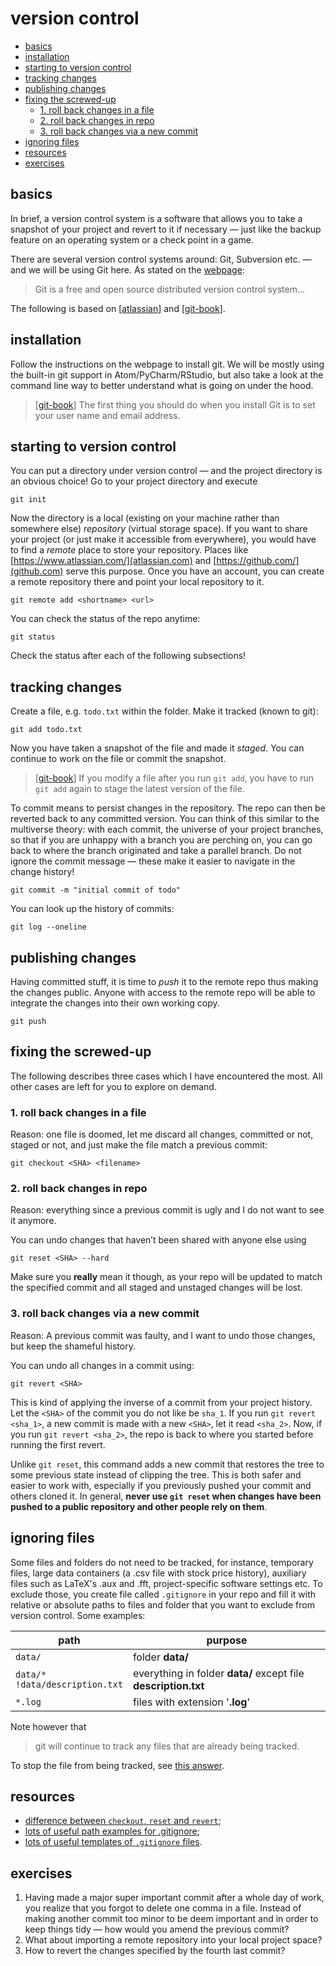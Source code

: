 # version control
<!-- TOC -->

-   [basics](#basics)
-   [installation](#installation)
-   [starting to version control](#starting-to-version-control)
-   [tracking changes](#tracking-changes)
-   [publishing changes](#publishing-changes)
-   [fixing the screwed-up](#fixing-the-screwed-up)
    -   [1. roll back changes in a file](#1-roll-back-changes-in-a-file)
    -   [2. roll back changes in repo](#2-roll-back-changes-in-repo)
    -   [3. roll back changes via a new commit](#3-roll-back-changes-via-a-new-commit)
-   [ignoring files](#ignoring-files)
-   [resources](#resources)
-   [exercises](#exercises)

<!-- /TOC -->

## basics
In brief, a version control system is a software that allows you to take a snapshot of your project and revert to it if necessary &mdash; just like the backup feature on an operating system or a check point in a game.

There are several version control systems around: Git, Subversion etc. &mdash; and we will be using Git here. As stated on the [webpage](https://git-scm.com/):
> Git is a free and open source distributed version control system...

The following is based on \[[atlassian](https://www.atlassian.com/git/tutorials)\] and \[[git-book](https://git-scm.com/book/en/v2)\].

## installation
Follow the instructions on the webpage to install git. We will be mostly using the built-in git support in Atom/PyCharm/RStudio, but also take a look at the command line way to better understand what is going on under the hood.

> \[[git-book](https://git-scm.com/book/en/v2)\] The first thing you should do when you install Git is to set your user name and email address.

## starting to version control
You can put a directory under version control &mdash; and the project directory is an obvious choice! Go to your project directory and execute
```
git init
```
Now the directory is a local (existing on your machine rather than somewhere else) *repository* (virtual storage space). If you want to share your project (or just make it accessible from everywhere), you would have to find a *remote* place to store your repository. Places like [https://www.atlassian.com/](atlassian.com) and [https://github.com/](github.com) serve this purpose. Once you have an account, you can create a remote repository there and point your local repository to it.
```
git remote add <shortname> <url>
```

You can check the status of the repo anytime:
```
git status
```
Check the status after each of the following subsections!

## tracking changes
Create a file, e.g. `todo.txt` within the folder. Make it tracked (known to git):
```
git add todo.txt
```
Now you have taken a snapshot of the file and made it *staged*. You can continue to work on the file or commit the snapshot.
> \[[git-book](https://git-scm.com/book/en/v2/Git-Basics-Recording-Changes-to-the-Repository)\] If you modify a file after you run `git add`, you have to run `git add` again to stage the latest version of the file.

To commit means to persist changes in the repository. The repo can then be reverted back to any committed version. You can think of this similar to the multiverse theory: with each commit, the universe of your project branches, so that if you are unhappy with a branch you are perching on, you can go back to where the branch originated and take a parallel branch. Do not ignore the commit message &mdash; these make it easier to navigate in the change history!
```
git commit -m "initial commit of todo"
```
You can look up the history of commits:
```
git log --oneline
```
## publishing changes
Having committed stuff, it is time to *push* it to the remote repo thus making the changes public. Anyone with access to the remote repo will be able to integrate the changes into their own working copy.
```
git push
```

## fixing the screwed-up
The following describes three cases which I have encountered the most. All other cases are left for you to explore on demand.

### 1. roll back changes in a file
Reason: one file is doomed, let me discard all changes, committed or not, staged or not, and just make the file match a previous commit:
```
git checkout <SHA> <filename>
```

### 2. roll back changes in repo
Reason: everything since a previous commit is ugly and I do not want to see it anymore.

You can undo changes that haven’t been shared with anyone else using
```
git reset <SHA> --hard
```
Make sure you **really** mean it though, as your repo will be updated to match the specified commit and all staged and unstaged changes will be lost.

### 3. roll back changes via a new commit
Reason: A previous commit was faulty, and I want to undo those changes, but keep the shameful history.

You can undo all changes in a commit using:
```
git revert <SHA>
```
This is kind of applying the inverse of a commit from your project history. Let the `<SHA>` of the commit you do not like be `sha_1`. If you run `git revert <sha_1>`, a new commit is made with a new `<SHA>`, let it read `<sha_2>`. Now, if you run `git revert <sha_2>`, the repo is back to where you started before running the first revert.

Unlike `git reset`, this command adds a new commit that restores the tree to some previous state instead of clipping the tree. This is both safer and easier to work with, especially if you previously pushed your commit and others cloned it. In general, **never use `git reset` when changes have been pushed to a public repository and other people rely on them**.

## ignoring files
Some files and folders do not need to be tracked, for instance, temporary files, large data containers (a .csv file with stock price history), auxiliary files such as LaTeX's .aux and .fft, project-specific software settings etc. To exclude those, you create file called `.gitignore` in your repo and fill it with relative or absolute paths to files and folder that you want to exclude from version control. Some examples:

path | purpose
--- | ---
`data/`  |  folder **data/**
`data/*` <br> `!data/description.txt` | everything in folder **data/** except file **description.txt**
`*.log` | files with extension '**.log**'

Note however that
> git will continue to track any files that are already being tracked.

To stop the file from being tracked, see [this answer](https://stackoverflow.com/questions/1274057/how-to-make-git-forget-about-a-file-that-was-tracked-but-is-now-in-gitignore).

## resources
*   [difference between `checkout`, `reset` and `revert`](https://www.atlassian.com/git/tutorials/resetting-checking-out-and-reverting);
*   [lots of useful path examples for .gitignore](https://www.atlassian.com/git/tutorials/saving-changes/gitignore);
*   [lots of useful templates of `.gitignore` files](https://github.com/github/gitignore).


## exercises
1.  Having made a major super important commit after a whole day of work, you realize that you forgot to delete one comma in a file. Instead of making another commit too minor to be deem important and in order to keep things tidy &mdash; how would you amend the previous commit?
2.  What about importing a remote repository into your local project space?
3.  How to revert the changes specified by the fourth last commit?
